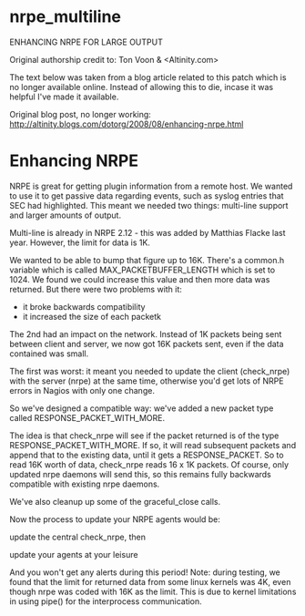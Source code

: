 # nrpe_multiline
ENHANCING NRPE FOR LARGE OUTPUT

Original authorship credit to: Ton Voon & <Altinity.com>

The text below was taken from a blog article related to this patch which is no longer available online. Instead of allowing this to die, incase it was helpful I've made it available.

Original blog post, no longer working: <http://altinity.blogs.com/dotorg/2008/08/enhancing-nrpe.html>

# Enhancing NRPE

NRPE is great for getting plugin information from a remote host. We wanted to use it to get passive data regarding events, such as syslog entries that SEC had highlighted. This meant we needed two things: multi-line support and larger amounts of output.

Multi-line is already in NRPE 2.12 - this was added by Matthias Flacke last year. However, the limit for data is 1K.

We wanted to be able to bump that figure up to 16K. There's a common.h variable which is called MAX_PACKETBUFFER_LENGTH which is set to 1024. We found we could increase this value and then more data was returned. But there were two problems with it: 

- it broke backwards compatibility
- it increased the size of each packetk

The 2nd had an impact on the network. Instead of 1K packets being sent between client and server, we now got 16K packets sent, even if the data contained was small.

The first was worst: it meant you needed to update the client (check_nrpe) with the server (nrpe) at the same time, otherwise you'd get lots of NRPE errors in Nagios with only one change.

So we've designed a compatible way: we've added a new packet type called RESPONSE_PACKET_WITH_MORE.

The idea is that check_nrpe will see if the packet returned is of the type RESPONSE_PACKET_WITH_MORE. If so, it will read subsequent packets and append that to the existing data, until it gets a RESPONSE_PACKET. So to read 16K worth of data, check_nrpe reads 16 x 1K packets. Of course, only updated nrpe daemons will send this, so this remains fully backwards compatible with existing nrpe daemons.

We've also cleanup up some of the graceful_close calls.

Now the process to update your NRPE agents would be: 

update the central check_nrpe, then

update your agents at your leisure

And you won't get any alerts during this period!
Note: during testing, we found that the limit for returned data from some linux kernels was 4K, even though nrpe was coded with 16K as the limit. This is due to kernel limitations in using pipe() for the interprocess communication.
